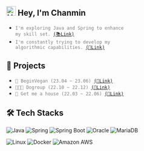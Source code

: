 ## <img src="https://raw.githubusercontent.com/Tarikul-Islam-Anik/Animated-Fluent-Emojis/master/Emojis/Hand%20gestures/Hand%20with%20Fingers%20Splayed%20Light%20Skin%20Tone.png" alt="Hand with Fingers Splayed Light Skin Tone" width="25" height="25" /> Hey, I'm Chanmin 
- <code style="color : gray">I'm exploring Java and Spring to enhance my skill set. [(📚Link)](https://velog.io/@chanmin/series)</code><br>
- <code style="color : gray">I'm constantly trying to develop my algorithmic capabilities. [(🧠Link)](https://github.com/sungchanmin/algorithm)</code>

## 🚀 Projects
- <code style="color : gray">🌱 BeginVegan (23.04 ~ 23.06) [(🔗Link)](https://github.com/BeginVegan/BV-Document)</code><br>
- <code style="color : gray">🧑🏻‍💻 Dogroup (22.10 ~ 22.12) [(🔗Link)](https://github.com/sungchanmin/dogroup)</code><br>
- <code style="color : gray">🏡 Get me a house (22.03 ~ 22.06) [(🔗Link)](https://user26.notion.site/9b30d47010ff4968b5a68ff0d069d490?pvs=4)</code>


## 🛠️ Tech Stacks
![Java](https://img.shields.io/badge/Java-007396?style=flat-square&logo=JAVA&logoColor=white)
![Spring](https://img.shields.io/badge/Spring-6DB33F?style=flat-square&logo=spring&logoColor=white)
![Spring Boot](https://img.shields.io/badge/SpringBoot-6DB33F?style=flat-square&logo=spring-boot&logoColor=white)
![Oracle](https://img.shields.io/badge/Oracle-F80000?style=flat-square&logo=oracle&logoColor=white)
![MariaDB](https://img.shields.io/badge/MariaDB-003545?style=flat-square&logo=mariadb&logoColor=white)

![Linux](https://img.shields.io/badge/Linux-FCC624?style=flat-square&logo=linux&logoColor=black)
![Docker](https://img.shields.io/badge/Docker-61DAFB?style=flat-square&logo=docker&logoColor=black)
![Amazon AWS](https://img.shields.io/badge/AmazonAWS-232F3E?style=flat-square&logo=amazon-aws&logoColor=white)

<!--
## 📊 GitHub Stats
<p align="left">
  <img src="https://github-readme-stats-sand-six-91.vercel.app/api/top-langs/?username=sungchanmin&layout=compact&theme=algolia&hide_border=false" width="40%" />
  <img src="https://github-readme-stats.vercel.app/api?username=sungchanmin&show_icons=true&theme=algolia&hide_border=false" width="39%"/>
</p>

## 📫 Contact
Reach out via email at [behonestway@gmail.com](behonestway@gmail.com)
-->
